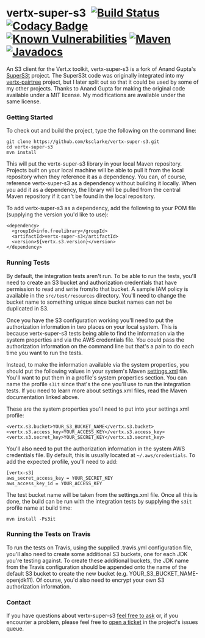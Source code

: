 # vertx-super-s3 &nbsp;[![Build Status](https://api.travis-ci.org/ksclarke/vertx-super-s3.svg?branch=master)](https://travis-ci.org/ksclarke/vertx-super-s3) [![Codacy Badge](https://api.codacy.com/project/badge/Coverage/9d91580617f3424ba17f0738746c3991)](https://www.codacy.com/app/ksclarke/vertx-super-s3?utm_source=github.com&utm_medium=referral&utm_content=ksclarke/vertx-super-s3&utm_campaign=Badge_Coverage) [![Known Vulnerabilities](https://img.shields.io/snyk/vulnerabilities/github/ksclarke/vertx-super-s3.svg)](https://snyk.io/test/github/ksclarke/vertx-super-s3) [![Maven](https://img.shields.io/maven-metadata/v/http/central.maven.org/maven2/info/freelibrary/vertx-super-s3/maven-metadata.xml.svg?colorB=brightgreen)](http://mvnrepository.com/artifact/info.freelibrary/vertx-supers3) [![Javadocs](http://javadoc.io/badge/info.freelibrary/vertx-super-s3.svg)](http://projects.freelibrary.info/vertx-super-s3/javadocs.html)

An S3 client for the Vert.x toolkit, vertx-super-s3 is a fork of Anand Gupta's [SuperS3t](https://github.com/spartango/SuperS3t/) project. The SuperS3t code was originally integrated into my [vertx-pairtree](https://github.com/ksclarke/vertx-pairtree) project, but I later split out so that it could be used by some of my other projects. Thanks to Anand Gupta for making the original code available under a MIT license. My modifications are available under the same license.

### Getting Started

To check out and build the project, type the following on the command line:

    git clone https://github.com/ksclarke/vertx-super-s3.git
    cd vertx-super-s3
    mvn install

This will put the vertx-super-s3 library in your local Maven repository. Projects built on your local machine will be able to pull it from the local repository when they reference it as a dependency. You can, of course, reference vertx-super-s3 as a dependency without building it locally. When you add it as a dependency, the library will be pulled from the central Maven repository if it can't be found in the local repository.

To add vertx-super-s3 as a dependency, add the following to your POM file (supplying the version you'd like to use):

    <dependency>
      <groupId>info.freelibrary</groupId>
      <artifactId>vertx-super-s3</artifactId>
      <version>${vertx.s3.version}</version>
    </dependency>

### Running Tests

By default, the integration tests aren't run. To be able to run the tests, you'll need to create an S3 bucket and authorization credentials that have permission to read and write from/to that bucket. A sample IAM policy is available in the `src/test/resources` directory. You'll need to change the bucket name to something unique since bucket names can not be duplicated in S3.

Once you have the S3 configuration working you'll need to put the authorization information in two places on your local system. This is because vertx-super-s3 tests being able to find the information via the system properties and via the AWS credentials file. You could pass the authorization information on the command line but that's a pain to do each time you want to run the tests.

Instead, to make the information available via the system properties, you should put the following values in your system's Maven [settings.xml](https://maven.apache.org/settings.html) file. You'll want to put them in a profile's system properties section. You can name the profile `s3it` since that's the one you'll use to run the integration tests. If you need to learn more about settings.xml files, read the Maven documentation linked above.

These are the system properties you'll need to put into your settings.xml profile:

    <vertx.s3.bucket>YOUR_S3_BUCKET_NAME</vertx.s3.bucket>
    <vertx.s3.access_key>YOUR_ACCESS_KEY</vertx.s3.access_key>
    <vertx.s3.secret_key>YOUR_SECRET_KEY</vertx.s3.secret_key>

You'll also need to put the authorization information in the system AWS credentials file. By default, this is usually located at `~/.aws/credentials`. To add the expected profile, you'll need to add:

    [vertx-s3]
    aws_secret_access_key = YOUR_SECRET_KEY
    aws_access_key_id = YOUR_ACCESS_KEY

The test bucket name will be taken from the settings.xml file. Once all this is done, the build can be run with the integration tests by supplying the `s3it` profile name at build time:

    mvn install -Ps3it

### Running the Tests on Travis

To run the tests on Travis, using the supplied .travis.yml configuration file, you'll also need to create some additional S3 buckets, one for each JDK you're testing against. To create these additional buckets, the JDK name from the Travis configuration should be appended onto the name of the default S3 bucket to create the new bucket (e.g. YOUR_S3_BUCKET_NAME-openjdk11). Of course, you'd also need to encrypt your own S3 authorization information.

### Contact

If you have questions about vertx-super-s3 <a href="mailto:ksclarke@ksclarke.io">feel free to ask</a> or, if you encounter a problem, please feel free to [open a ticket](https://github.com/ksclarke/vertx-super-s3/issues "GitHub Issue Queue") in the project's issues queue.
